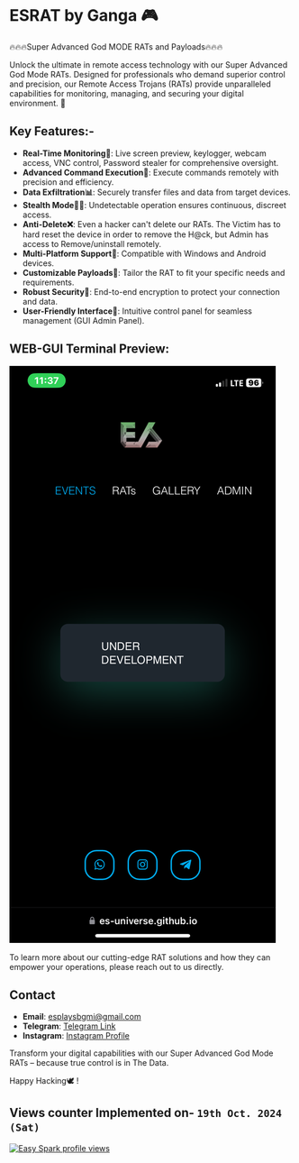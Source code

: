 # ESRAT by Ganga 🎮
🔥🔥🔥Super Advanced God MODE RATs and Payloads🔥🔥🔥

Unlock the ultimate in remote access technology with our Super Advanced God Mode RATs. Designed for professionals who demand superior control and precision, our Remote Access Trojans (RATs) provide unparalleled capabilities for monitoring, managing, and securing your digital environment. 🙊

## Key Features:-
- **Real-Time Monitoring📲**: Live screen preview, keylogger, webcam access, VNC control, Password stealer for comprehensive oversight.
- **Advanced Command Execution🛜**: Execute commands remotely with precision and efficiency.
- **Data Exfiltration📊**: Securely transfer files and data from target devices.
- **Stealth Mode🕵️‍♂️**: Undetectable operation ensures continuous, discreet access.
- **Anti-Delete❌**: Even a hacker can't delete our RATs. The Victim has to hard reset the device in order to remove the H@ck, but Admin has access to Remove/uninstall remotely.
- **Multi-Platform Support🤖**: Compatible with Windows and Android devices.
- **Customizable Payloads🚨**: Tailor the RAT to fit your specific needs and requirements.
- **Robust Security🔐**: End-to-end encryption to protect your connection and data.
- **User-Friendly Interface📱**: Intuitive control panel for seamless management (GUI Admin Panel).

## WEB-GUI Terminal Preview:
[![Your Web-GUI-Terminal Home Preview](/img/guipreview.PNG)](https://es-universe.github.io/ESRAT/)

To learn more about our cutting-edge RAT solutions and how they can empower your operations, please reach out to us directly.

## Contact
- **Email**: esplaysbgmi@gmail.com
- **Telegram**: [Telegram Link](https://t.me/jrram3000)
- **Instagram**: [Instagram Profile](https://www.instagram.com/urstruly_ganga/)


Transform your digital capabilities with our Super Advanced God Mode RATs – because true control is in The Data.

Happy Hacking🕊️ !


Views counter Implemented on- `19th Oct. 2024 (Sat)`
-
[![Easy Spark profile views](https://u8views.com/api/v1/github/profiles/150267024/views/day-week-month-total-count.svg)](https://u8views.com/github/ES-UNIVERSE)
